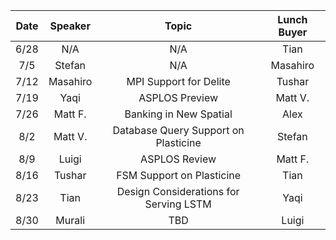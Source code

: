 | Date        | Speaker       | Topic  | Lunch Buyer |
| :-----------: | :-------------: | :------: | :-----------: | 
| 6/28        | N/A           | N/A    | Tian        |
| 7/5         |     Stefan    |  N/A   |  Masahiro   |
| 7/12        |  Masahiro     |  MPI Support for Delite |  Tushar     |
| 7/19        |  Yaqi         |  ASPLOS Preview   |  Matt V.    |
| 7/26        |  Matt F.      |  Banking in New Spatial   |  Alex       |
| 8/2         |  Matt V.      |  Database Query Support on Plasticine   |  Stefan     |
| 8/9         |  Luigi        |  ASPLOS Review   |  Matt F.    |
| 8/16        |  Tushar       |  FSM Support on Plasticine   |  Tian       |
| 8/23        |  Tian         |  Design Considerations for Serving LSTM   |  Yaqi       |
| 8/30        |  Murali       |  TBD   |  Luigi      |

